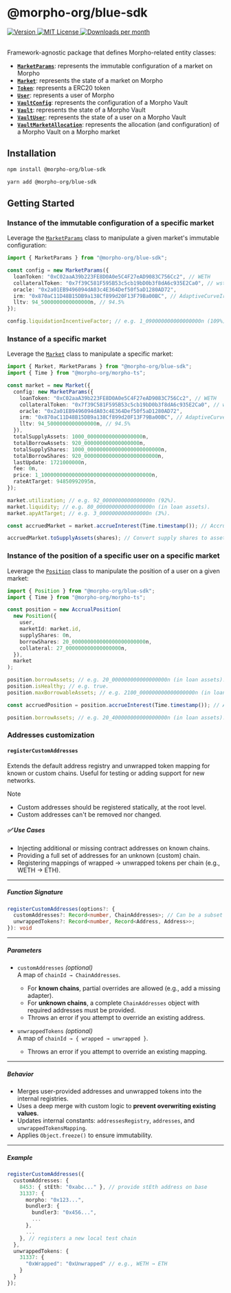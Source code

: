# @morpho-org/blue-sdk

<a href="https://www.npmjs.com/package/@morpho-org/blue-sdk">
    <picture>
        <source media="(prefers-color-scheme: dark)" srcset="https://img.shields.io/npm/v/@morpho-org/blue-sdk?colorA=21262d&colorB=21262d&style=flat">
        <img src="https://img.shields.io/npm/v/@morpho-org/blue-sdk?colorA=f6f8fa&colorB=f6f8fa&style=flat" alt="Version">
    </picture>
</a>
<a href="https://github.com/morpho-org/blue-sdk/blob/main/LICENSE">
    <picture>
        <source media="(prefers-color-scheme: dark)" srcset="https://img.shields.io/npm/l/@morpho-org/blue-sdk?colorA=21262d&colorB=21262d&style=flat">
        <img src="https://img.shields.io/npm/l/@morpho-org/blue-sdk?colorA=f6f8fa&colorB=f6f8fa&style=flat" alt="MIT License">
    </picture>
</a>
<a href="https://www.npmjs.com/package/@morpho-org/blue-sdk">
    <picture>
        <source media="(prefers-color-scheme: dark)" srcset="https://img.shields.io/npm/dm/@morpho-org/blue-sdk?colorA=21262d&colorB=21262d&style=flat">
        <img src="https://img.shields.io/npm/dm/@morpho-org/blue-sdk?colorA=f6f8fa&colorB=f6f8fa&style=flat" alt="Downloads per month">
    </picture>
</a>
<br />
<br />

Framework-agnostic package that defines Morpho-related entity classes:

- [**`MarketParams`**](./src/market/MarketParams.ts): represents the immutable configuration of a market on Morpho
- [**`Market`**](./src/market/Market.ts): represents the state of a market on Morpho
- [**`Token`**](./src/token/Token.ts): represents a ERC20 token
- [**`User`**](./src/user/User.ts): represents a user of Morpho
- [**`VaultConfig`**](./src/vault/VaultConfig.ts): represents the configuration of a Morpho Vault
- [**`Vault`**](./src/vault/Vault.ts): represents the state of a Morpho Vault
- [**`VaultUser`**](./src/vault/VaultUser.ts): represents the state of a user on a Morpho Vault
- [**`VaultMarketAllocation`**](./src/vault/VaultMarketAllocation.ts): represents the allocation (and configuration) of a Morpho Vault on a Morpho market

## Installation

```bash
npm install @morpho-org/blue-sdk
```

```bash
yarn add @morpho-org/blue-sdk
```

## Getting Started

### Instance of the immutable configuration of a specific market

Leverage the [`MarketParams`](./src/market/MarketParams.ts) class to manipulate a given market's immutable configuration:

```typescript
import { MarketParams } from "@morpho-org/blue-sdk";

const config = new MarketParams({
  loanToken: "0xC02aaA39b223FE8D0A0e5C4F27eAD9083C756Cc2", // WETH
  collateralToken: "0x7f39C581F595B53c5cb19bD0b3f8dA6c935E2Ca0", // wstETH
  oracle: "0x2a01EB9496094dA03c4E364Def50f5aD1280AD72",
  irm: "0x870aC11D48B15DB9a138Cf899d20F13F79Ba00BC", // AdaptiveCurveIrm
  lltv: 94_5000000000000000n, // 94.5%
});

config.liquidationIncentiveFactor; // e.g. 1_090000000000000000n (109%).
```

### Instance of a specific market

Leverage the [`Market`](./src/market/Market.ts) class to manipulate a specific market:

```typescript
import { Market, MarketParams } from "@morpho-org/blue-sdk";
import { Time } from "@morpho-org/morpho-ts";

const market = new Market({
  config: new MarketParams({
    loanToken: "0xC02aaA39b223FE8D0A0e5C4F27eAD9083C756Cc2", // WETH
    collateralToken: "0x7f39C581F595B53c5cb19bD0b3f8dA6c935E2Ca0", // wstETH
    oracle: "0x2a01EB9496094dA03c4E364Def50f5aD1280AD72",
    irm: "0x870aC11D48B15DB9a138Cf899d20F13F79Ba00BC", // AdaptiveCurveIrm
    lltv: 94_5000000000000000n, // 94.5%
  }),
  totalSupplyAssets: 1000_000000000000000000n,
  totalBorrowAssets: 920_000000000000000000n,
  totalSupplyShares: 1000_000000000000000000000000n,
  totalBorrowShares: 920_000000000000000000000000n,
  lastUpdate: 1721000000n,
  fee: 0n,
  price: 1_100000000000000000000000000000000000n,
  rateAtTarget: 94850992095n,
});

market.utilization; // e.g. 92_0000000000000000n (92%).
market.liquidity; // e.g. 80_000000000000000000n (in loan assets).
market.apyAtTarget; // e.g. 3_0000000000000000n (3%).

const accruedMarket = market.accrueInterest(Time.timestamp()); // Accrue interest to the latest's timestamp.

accruedMarket.toSupplyAssets(shares); // Convert supply shares to assets.
```

### Instance of the position of a specific user on a specific market

Leverage the [`Position`](./src/position/Position.ts) class to manipulate the position of a user on a given market:

```typescript
import { Position } from "@morpho-org/blue-sdk";
import { Time } from "@morpho-org/morpho-ts";

const position = new AccrualPosition(
  new Position({
    user,
    marketId: market.id,
    supplyShares: 0n,
    borrowShares: 20_000000000000000000000000n,
    collateral: 27_000000000000000000n,
  }),
  market
);

position.borrowAssets; // e.g. 20_000000000000000000n (in loan assets).
position.isHealthy; // e.g. true.
position.maxBorrowableAssets; // e.g. 2100_000000000000000000n (in loan assets).

const accruedPosition = position.accrueInterest(Time.timestamp()); // Accrue interest to the latest's timestamp.

position.borrowAssets; // e.g. 20_400000000000000000n (in loan assets).
```

### Addresses customization
#### `registerCustomAddresses`

Extends the default address registry and unwrapped token mapping for known or custom chains. Useful for testing or adding support for new networks.

> [!Note]  
> - Custom addresses should be registered statically, at the root level.  
> - Custom addresses can't be removed nor changed.

##### ✅ Use Cases

- Injecting additional or missing contract addresses on known chains.
- Providing a full set of addresses for an unknown (custom) chain.
- Registering mappings of wrapped → unwrapped tokens per chain (e.g., WETH → ETH).

---

##### **Function Signature**

```ts
registerCustomAddresses(options?: {
  customAddresses?: Record<number, ChainAddresses>; // Can be a subset of ChainAddresses if chain is known
  unwrappedTokens?: Record<number, Record<Address, Address>>;
}): void
```

---

##### **Parameters**

- `customAddresses` *(optional)*  
  A map of `chainId → ChainAddresses`.  
  - For **known chains**, partial overrides are allowed (e.g., add a missing adapter).
  - For **unknown chains**, a complete `ChainAddresses` object with required addresses must be provided.
  - Throws an error if you attempt to override an existing address.

- `unwrappedTokens` *(optional)*  
  A map of `chainId → { wrapped → unwrapped }`.
  - Throws an error if you attempt to override an existing mapping.

---

##### **Behavior**

- Merges user-provided addresses and unwrapped tokens into the internal registries.
- Uses a deep merge with custom logic to **prevent overwriting existing values**.
- Updates internal constants: `addressesRegistry`, `addresses`, and `unwrappedTokensMapping`.
- Applies `Object.freeze()` to ensure immutability.

---

##### **Example**

```ts
registerCustomAddresses({
  customAddresses: {
    8453: { stEth: "0xabc..." }, // provide stEth address on base
    31337: {
      morpho: "0x123...",
      bundler3: {
        bundler3: "0x456...",
        ...
      },
      ...
    }, // registers a new local test chain
  },
  unwrappedTokens: {
    31337: {
      "0xWrapped": "0xUnwrapped" // e.g., WETH → ETH
    }
  }
});
```